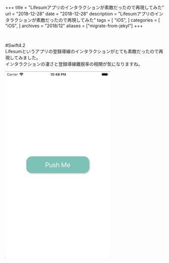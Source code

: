 +++
title = "Lifesumアプリのインタラクションが素敵だったので再現してみた"
url = "2018-12-28"
date = "2018-12-28"
description = "Lifesumアプリのインタラクションが素敵だったので再現してみた"
tags = [
  "iOS",
]
categories = [
    "iOS",
]
archives = "2018/12"
aliases = ["migrate-from-jekyl"]
+++

<br>

#Swift4.2  
Lifesumというアプリの登録導線のインタラクションがとても素敵だったので再現してみました。  
インタラクションの凄さと登録導線離脱率の相関が気になりますね。  

![alt](1.gif)

<script src="https://gist.github.com/O-Junpei/617fa791783d28cab224716b107de3d5.js"></script>
